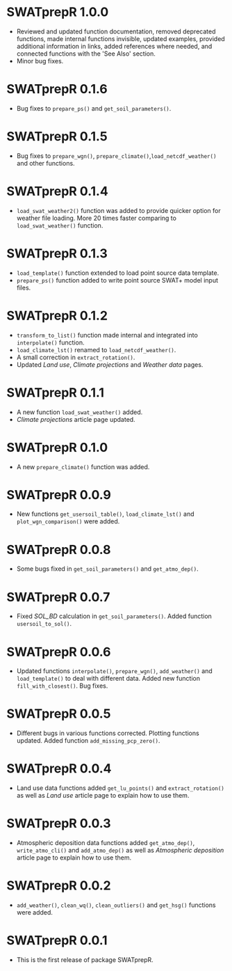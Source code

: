 # SWATprepR 1.0.0

* Reviewed and updated function documentation, removed deprecated functions, made internal functions invisible, updated examples, provided additional information in links, added references where needed, and connected functions with the 'See Also' section.
* Minor bug fixes.

# SWATprepR 0.1.6

* Bug fixes to `prepare_ps()` and `get_soil_parameters()`.

# SWATprepR 0.1.5

* Bug fixes to `prepare_wgn()`, `prepare_climate()`,`load_netcdf_weather()` and other functions. 

# SWATprepR 0.1.4

* `load_swat_weather2()` function was added to provide quicker option for weather file loading. More 20 times faster comparing to `load_swat_weather()` function. 

# SWATprepR 0.1.3

* `load_template()` function extended to load point source data template. 
* `prepare_ps()` function added to write point source SWAT+ model input files.

# SWATprepR 0.1.2

* `transform_to_list()` function made internal and integrated into `interpolate()` function.
* `load_climate_lst()` renamed to `load_netcdf_weather()`.
* A small correction in `extract_rotation()`.
* Updated *Land use*, *Climate projections* and *Weather data* pages.

# SWATprepR 0.1.1

* A new function `load_swat_weather()` added.
* *Climate projections* article page updated. 

# SWATprepR 0.1.0

* A new `prepare_climate()` function was added.

# SWATprepR 0.0.9 

* New functions `get_usersoil_table()`, `load_climate_lst()` and `plot_wgn_comparison()` were added. 

# SWATprepR 0.0.8

* Some bugs fixed in `get_soil_parameters()` and `get_atmo_dep()`.

# SWATprepR 0.0.7

* Fixed *SOL_BD* calculation in `get_soil_parameters()`. Added function `usersoil_to_sol()`. 

# SWATprepR 0.0.6

* Updated functions `interpolate()`, `prepare_wgn()`, `add_weather()` and `load_template()` to deal with different data. Added new function `fill_with_closest()`. Bug fixes. 

# SWATprepR 0.0.5

* Different bugs in various functions corrected. Plotting functions updated. Added function `add_missing_pcp_zero()`.

# SWATprepR 0.0.4

* Land use data functions added `get_lu_points()` and `extract_rotation()` as well as *Land use* article page to explain how to use them.

# SWATprepR 0.0.3

* Atmospheric deposition data functions added `get_atmo_dep()`, `write_atmo_cli()` and `add_atmo_dep()` as well as *Atmospheric deposition* article page to explain how to use them.

# SWATprepR 0.0.2

* `add_weather()`, `clean_wq()`, `clean_outliers()` and `get_hsg()` functions were added. 

# SWATprepR 0.0.1

* This is the first release of package SWATprepR.
